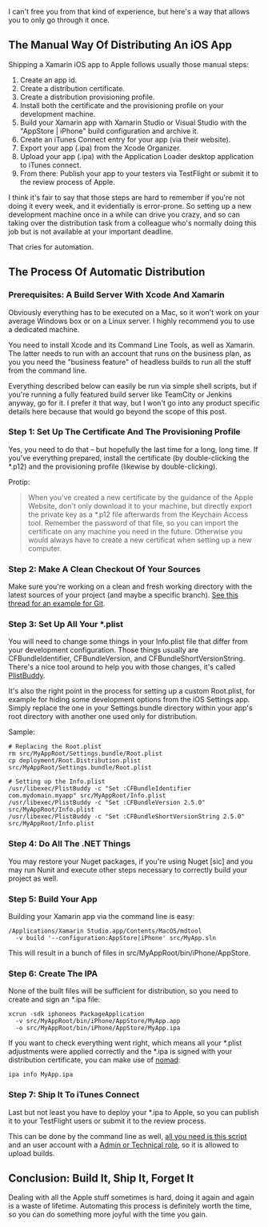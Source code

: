 I can't free you from that kind of experience, but here's a way that allows you to only go through it once.

## The Manual Way Of Distributing An iOS App

Shipping a Xamarin iOS app to Apple follows usually those manual steps:

1. Create an app id.
2. Create a distribution certificate.
3. Create a distribution provisioning profile.
4. Install both the certificate and the provisioning profile on your development machine.
5. Build your Xamarin app with Xamarin Studio or Visual Studio with the "AppStore | iPhone" build configuration and archive it.
6. Create an iTunes Connect entry for your app (via their website).
7. Export your app (.ipa) from the Xcode Organizer.
8. Upload your app (.ipa) with the Application Loader desktop application to iTunes connect.
9. From there: Publish your app to your testers via TestFlight or submit it to the review process of Apple.

I think it's fair to say that those steps are hard to remember if you're not doing it every week, and it evidentially is error-prone. So setting up a new development machine once in a while can drive you crazy, and so can taking over the distribution task from a colleague who's normally doing this job but is not available at your important deadline.

That cries for automation.

## The Process Of Automatic Distribution

### Prerequisites: A Build Server With Xcode And Xamarin

Obviously everything has to be executed on a Mac, so it won't work on your average Windows box or on a Linux server. I highly recommend you to use a dedicated machine.

You need to install Xcode and its Command Line Tools, as well as Xamarin. The latter needs to run with an account that runs on the business plan, as you you need the "business feature" of headless builds to run all the  stuff from the command line.

Everything described below can easily be run via simple shell scripts, but if you're running a fully featured build server like TeamCity or Jenkins anyway, go for it. I prefer it that way, but I won't go into any product specific details here because that would go beyond the scope of this post.

### Step 1: Set Up The Certificate And The Provisioning Profile

Yes, you need to do that – but hopefully the last time for a long, long time. If you've everything prepared, install the certificate (by double-clicking the *.p12) and the provisioning profile (likewise by double-clicking).

Protip:

> When you've created a new certificate by the guidance of the Apple Website, don't only download it to your machine, but directly export the private key as a *.p12 file afterwards from the Keychain Access tool. Remember the password of that file, so you can import the certificate on any machine you need in the future. Otherwise you would always have to create a new certificat when setting up a new computer.

### Step 2: Make A Clean Checkout Of Your Sources

Make sure you're working on a clean and fresh working directory with the latest sources of your project (and maybe a specific branch). [See this thread for an example for Git](http://stackoverflow.com/questions/651038/how-do-you-clone-a-git-repository-into-a-specific-folder).

### Step 3: Set Up All Your *.plist

You will need to change some things in your Info.plist file that differ from your development configuration. Those things usually are CFBundleIdentifier, CFBundleVersion, and CFBundleShortVersionString. There's a nice tool around to help you with those changes, it's called [PlistBuddy](https://developer.apple.com/library/mac/documentation/Darwin/Reference/ManPages/man8/PlistBuddy.8.html).

It's also the right point in the process for setting up a custom Root.plist, for example for hiding some development options from the iOS Settings app. Simply replace the one in your Settings.bundle directory within your app's root directory with another one used only for distribution.

Sample:

    # Replacing the Root.plist
    rm src/MyAppRoot/Settings.bundle/Root.plist
    cp deployment/Root.Distribution.plist src/MyAppRoot/Settings.bundle/Root.plist

    # Setting up the Info.plist
    /usr/libexec/PlistBuddy -c "Set :CFBundleIdentifier com.mydomain.myapp" src/MyAppRoot/Info.plist
    /usr/libexec/PlistBuddy -c "Set :CFBundleVersion 2.5.0" src/MyAppRoot/Info.plist
    /usr/libexec/PlistBuddy -c "Set :CFBundleShortVersionString 2.5.0" src/MyAppRoot/Info.plist

### Step 4: Do All The .NET Things

You may restore your Nuget packages, if you're using Nuget [sic] and you may run Nunit and execute other steps necessary to correctly build your project as well.

### Step 5: Build Your App

Building your Xamarin app via the command line is easy:

    /Applications/Xamarin Studio.app/Contents/MacOS/mdtool
      -v build '--configuration:AppStore|iPhone' src/MyApp.sln

This will result in a bunch of files in src/MyAppRoot/bin/iPhone/AppStore.

### Step 6: Create The IPA

None of the built files will be sufficient for distribution, so you need to create and sign an *.ipa file:

    xcrun -sdk iphoneos PackageApplication
      -v src/MyAppRoot/bin/iPhone/AppStore/MyApp.app
      -o src/MyAppRoot/bin/iPhone/AppStore/MyApp.ipa

If you want to check everything went right, which means all your *.plist adjustments were applied correctly and the *.ipa is signed with your distribution certificate, you can make use of [nomad](http://nomad-cli.com/):

    ipa info MyApp.ipa

### Step 7: Ship It To iTunes Connect

Last but not least you have to deploy your *.ipa to Apple, so you can publish it to your TestFlight users or submit it to the review process.

This can be done by the command line as well, [all you need is this script](https://gist.github.com/aspnetde/e895ddfdfa4f7a24fb15) and an user account with a [Admin or Technical role](https://developer.apple.com/library/ios/documentation/IDEs/Conceptual/AppDistributionGuide/UsingiTunesConnect/UsingiTunesConnect.html), so it is allowed to upload builds.

## Conclusion: Build It, Ship It, Forget It

Dealing with all the Apple stuff sometimes is hard, doing it again and again is a waste of lifetime. Automating this process is definitely worth the time, so you can do something more joyful with the time you gain.

